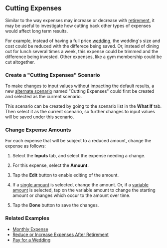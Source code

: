 ## Cutting Expenses

Similar to the way expenses may increase or decrease with [retirement][1],
it may be useful to investigate how cutting back other types of 
expenses would affect long term results.

For example, instead of having a full price [wedding][2],
the wedding's size and cost could be reduced with the 
differece being saved. Or, instead of dining out for lunch 
several times a week, this expense could be trimmed and 
the difference being invested. Other expenses,
like a gym membership could be cut altogether.

### Create a "Cutting Expenses" Scenario

To make changes to input values without impacting
the default results, a new [alternate scenario][1] named "Cutting Expenses"
could first be created and selected as the current scenario. 

This scenario can be created by going to the scenario list in the 
__What If__ tab. Then select it as the current scenario, so further changes 
to input values will be saved under this scenario.

### Change Expense Amounts

For each expense that will be subject to a reduced amount, change
the expense as follows:

1. Select the __Inputs__ tab, and select the expense needing a change.

2. For this expense, select the __Amount__.

3. Tap the __Edit__ button to enable editing of the amount.

3. If a [single amount](fixedAmount.html) is selected, change the
   amount. Or, if a [variable amount](variableAmount.html) is selected, tap on 
   the variable amount to change the starting amount or changes which
   occur to the amount over time.
   
4. Tap the __Done__ button to save the changes.
   

### Related Examples

* [Monthly Expense](recipeMonthlyExpense.html)
* [Reduce or Increase Expenses After Retirement](recipeChangeRetirementExpense.html)
* [Pay for a Wedding](recipeWedding.html)

[1]:recipeChangeRetirementExpense.html
[2]:recipeWedding.html